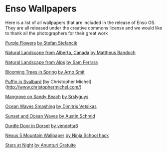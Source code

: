 # Enso Wallpapers

Here is a list of all wallpapers that are included in the release of Enso OS. They are all released under the creative commons license and we would like to thank all the photographers for their great work

[Purple Flowers](http://www.uhdwallpapers.org/2016/05/purple-flowers-covered-water-drops-images-photos.html) [by Stefan Stefancik](https://dribbble.com/cikstefan) 

[Natural Landscape from Alberta, Canada](http://www.uhdwallpapers.org/2017/05/natural-landscape-alberta-canada-picture-desktop-wallpaper-photo-image.html) [by Mattheus Bandoch](https://www.flickr.com/photos/mbandoch/)

[Natural Landscape from Alps](http://www.uhdwallpapers.org/2016/08/natural-landscapes-from-alps-hd-wallpapers-4k-images.html) [by Sam Ferrara](http://samferrara.ch/)

[Blooming Trees in Spring](http://www.uhdwallpapers.org/2017/03/blooming-trees-in-spring-free-photo-desktop-wallpaper-phone-image.html) [by Arno Smit](https://www.fundedbyme.com/)

[Puffin in Svalbard](http://www.uhdwallpapers.org/2016/10/puffin-in-svalbard-hdwallpaper-4kimage.html) [by Christopher Michel] (http://www.christophermichel.com/)

[Mangrove on Sandy Beach](http://www.uhdwallpapers.org/2015/06/mangrove-on-sandy-beach.html) [by Srslyguys](https://flic.kr/p/krMH2G)

[Ocean Waves Smashing](http://www.uhdwallpapers.org/2017/07/ocean-waves-smashing-hdwallpaper-desktop-phone-picture.html) [by Dimitris Vetsikas](https://pixabay.com/en/wave-smashing-transparent-water-2520340/)
 
[Sunset and Ocean Waves](http://www.uhdwallpapers.org/2015/08/sunset-and-ocean-waves-4k-pictures-wallpapers-gallery.html) [by Austin Schmid](http://www.schmidy.com/)

[Durdle Door in Dorset](https://www.reddit.com/r/EarthPorn/comments/6i0tc0/dusk_at_durdle_door_in_dorset_delightful_oc/) [by vendetta6](https://www.reddit.com/user/vendetta6)

[Nexus 5 Mountain Wallpaper](https://i.imgpile.com/n4Osuc.jpg) [by Ninja School hack](http://ninjaschoolhack.info) 

[Stars at Night](https://picalls.com/stars-at-night/) [by Anunturi Gratuite](https://www.pexels.com/u/anunturigratuite/)